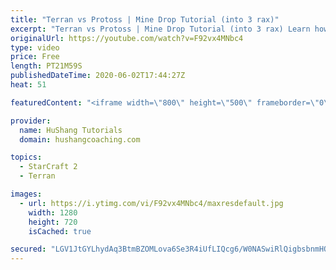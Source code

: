 ```yaml
---
title: "Terran vs Protoss | Mine Drop Tutorial (into 3 rax)"
excerpt: "Terran vs Protoss | Mine Drop Tutorial (into 3 rax) Learn how to start dominating Protoss players with one of the most standard builds in TvP. In this guide you'll learn how to begin with a mine drop to put on some pressure with the possibility of dealing game ending damage and then transition into a"
originalUrl: https://youtube.com/watch?v=F92vx4MNbc4
type: video
price: Free
length: PT21M59S
publishedDateTime: 2020-06-02T17:44:27Z
heat: 51

featuredContent: "<iframe width=\"800\" height=\"500\" frameborder=\"0\" src=\"https://www.youtube.com/embed/F92vx4MNbc4\" allow=\"accelerometer; autoplay; encrypted-media; gyroscope; picture-in-picture\" allowfullscreen></iframe>"

provider:
  name: HuShang Tutorials
  domain: hushangcoaching.com

topics:
  - StarCraft 2
  - Terran

images:
  - url: https://i.ytimg.com/vi/F92vx4MNbc4/maxresdefault.jpg
    width: 1280
    height: 720
    isCached: true

secured: "LGV1JtGYLhydAq3BtmBZOMLova6Se3R4iUfLIQcg6/W0NASwiRlQigbsbnmHQgA8dWr7UMzYiUXh+/9hVL2/bBdplX5EQk93QzH3Od8fV2fbdvXSSeLKNDuxzheEflbAXHXO8Q8JOc89eXSkOqD7MXmeM3lEZtL3jH+aweB4+1UH+idGmRoB7HYsSy8w2ZxIH/EYSNG0c2vchsD+Gcyi4q+sjlI21bP9hcWHuaH0nIgNUwqD/aE4xQ3ai3i6AJCLbR47JcQi1uxFeGDDrG7d7yyY+YVK1xFakAJbFyC3xjlTHVOZRppoboKWEkiA4asDg1Dl5/MOyF26OAWhFfQ3e8pqjAnJy2selQ/O5Z0qcrYOehVEPWTgMuAOLUw6llJgvRU5YTs1x2/oPwl9kpMnrKj6nXdmXks6s0Dtwj4V+Uw=;0atE8DEpqnV8QXYOcn/Rmw=="
---
```


